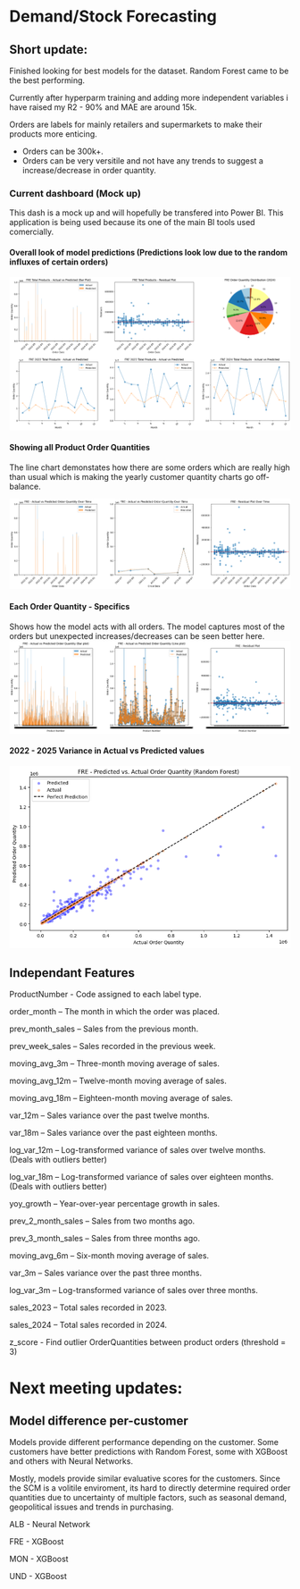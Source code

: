 # Demand/Stock Forecasting

## Short update:

Finished looking for best models for the dataset. Random Forest came to be the best performing.

Currently after hyperparm training and adding more independent variables i have raised my R2 - 90% and MAE are around 15k.

Orders are labels for mainly retailers and supermarkets to make their products more enticing.

- Orders can be 300k+.
- Orders can be very versitile and not have any trends to suggest a increase/decrease in order quantity.

### Current dashboard (Mock up)

This dash is a mock up and will hopefully be transfered into Power BI. This application is being used because its one of the main BI tools used comercially.

#### Overall look of model predictions (Predictions look low due to the random influxes of certain orders)

![RF - Coefficient of Determination (90%) low side of errors](../images/custom_fre/fre_dash_perform1.png)

#### Showing all Product Order Quantities

The line chart demonstates how there are some orders which are really high than usual which is making the yearly customer quantity charts go off-balance.

![RF - Coefficient of Determination (90%) low side of errors](../images/custom_fre/fre_overall_perform.png)

#### Each Order Quantity - Specifics

Shows how the model acts with all orders. The model captures most of the orders but unexpected increases/decreases can be seen better here.
![RF - Coefficient of Determination (90%) low side of errors](../images/custom_fre/fre_per_prod_perform.png)

#### 2022 - 2025 Variance in Actual vs Predicted values

![RF - Coefficient of Determination (90%) low side of errors](../images/custom_fre/fre_perform_22-25.png)

## Independant Features

ProductNumber - Code assigned to each label type.

order_month – The month in which the order was placed.

prev_month_sales – Sales from the previous month.

prev_week_sales – Sales recorded in the previous week.

moving_avg_3m – Three-month moving average of sales.

moving_avg_12m – Twelve-month moving average of sales.

moving_avg_18m – Eighteen-month moving average of sales.

var_12m – Sales variance over the past twelve months.

var_18m – Sales variance over the past eighteen months.

log_var_12m – Log-transformed variance of sales over twelve months. (Deals with outliers better)

log_var_18m – Log-transformed variance of sales over eighteen months. (Deals with outliers better)

yoy_growth – Year-over-year percentage growth in sales.

prev_2_month_sales – Sales from two months ago.

prev_3_month_sales – Sales from three months ago.

moving_avg_6m – Six-month moving average of sales.

var_3m – Sales variance over the past three months.

log_var_3m – Log-transformed variance of sales over three months.

sales_2023 – Total sales recorded in 2023.

sales_2024 – Total sales recorded in 2024.

z_score - Find outlier OrderQuantities between product orders (threshold = 3)

# Next meeting updates:

## Model difference per-customer
Models provide different performance depending on the customer. Some customers have better predictions with Random Forest, some with XGBoost and others with Neural Networks.

Mostly, models provide similar evaluative scores for the customers. Since the SCM is a volitile enviroment, its hard to directly determine required order quantities due to uncertainty of multiple factors, such as seasonal demand, geopolitical issues and trends in purchasing.

ALB - Neural Network

FRE - XGBoost

MON - XGBoost

UND - XGBoost
